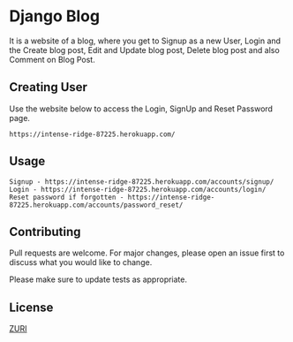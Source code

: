 # Django Blog

It is a website of a blog, where you get to Signup as a new User, Login and the Create blog post, Edit and Update blog post, Delete blog post and also Comment on Blog Post.

## Creating User

Use the website below to access the Login, SignUp and Reset Password page.

```website
https://intense-ridge-87225.herokuapp.com/
```

## Usage

```
Signup - https://intense-ridge-87225.herokuapp.com/accounts/signup/
Login - https://intense-ridge-87225.herokuapp.com/accounts/login/
Reset password if forgotten - https://intense-ridge-87225.herokuapp.com/accounts/password_reset/

```

## Contributing
Pull requests are welcome. For major changes, please open an issue first to discuss what you would like to change.

Please make sure to update tests as appropriate.

## License
[ZURI](https://choosealicense.com/licenses/zuri/)

